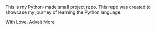 This is my Python-made small project repo. This repo was created to showcase my journey of learning the Python language. 

With Love, Advait More
